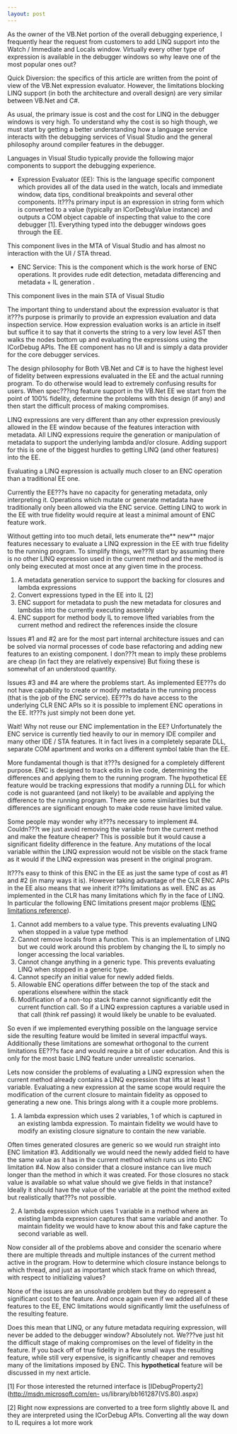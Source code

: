 ```yaml
---
layout: post
---
```

As the owner of the VB.Net portion of the overall debugging experience, I
frequently hear the request from customers to add LINQ support into the Watch
/ Immediate and Locals window.  Virtually every other type of expression is
available in the debugger windows so why leave one of the most popular ones
out?

Quick Diversion: the specifics of this article are written from the point of
view of the VB.Net expression evaluator.  However, the limitations blocking
LINQ support (in both the architecture and overall design) are very similar
between VB.Net and C#.

As usual, the primary issue is cost and the cost for LINQ in the debugger
windows is very high.  To understand why the cost is so high though, we must
start by getting a better understanding how a language service interacts with
the debugging services of Visual Studio and the general philosophy around
compiler features in the debugger.

Languages in Visual Studio typically provide the following major components to
support the debugging experience.

  * Expression Evaluator (EE): This is the language specific component which provides all of the data used in the watch, locals and immediate window, data tips, conditional breakpoints and several other components.  It???s primary input is an expression in string form which is converted to a value (typically an ICorDebugValue instance) and outputs a COM object capable of inspecting that value to the core debugger [1].   Everything typed into the debugger windows goes through the EE.

This component lives in the MTA of Visual Studio and has almost no interaction
with the UI / STA thread.

  * ENC Service: This is the component which is the work horse of ENC operations.  It provides rude edit detection, metadata differencing and metadata + IL generation   .

This component lives in the main STA of Visual Studio

The important thing to understand about the expression evaluator is that it???s
purpose is primarily to provide an expression evaluation and data inspection
service.  How expression evaluation works is an article in itself but suffice
it to say that it converts the string to a very low level AST then walks the
nodes bottom up and evaluating the expressions using the ICorDebug APIs.  The
EE component has no UI and is simply a data provider for the core debugger
services.  

The design philosophy for Both VB.Net and C# is to have the highest level of
fidelity between expressions evaluated in the EE and the actual running
program.  To do otherwise would lead to extremely confusing results for users.
When spec???ing feature support in the VB.Net EE we start from the point of 100%
fidelity, determine the problems with this design (if any) and then start the
difficult process of making compromises.

LINQ expressions are very different than any other expression previously
allowed in the EE window because of the features interaction with metadata.
All LINQ expressions require the generation or manipulation of metadata to
support the underlying lambda and/or closure.  Adding support for this is one
of the biggest hurdles to getting LINQ (and other features) into the EE.  

Evaluating a LINQ expression is actually much closer to an ENC operation than
a traditional EE one.

Currently the EE???s have no capacity for generating metadata, only interpreting
it.  Operations which mutate or generate metadata have traditionally only been
allowed via the ENC service.  Getting LINQ to work in the EE with true
fidelity would require at least a minimal amount of ENC feature work.

Without getting into too much detail, lets enumerate the** new** major
features necessary to evaluate a LINQ expression in the EE with true fidelity
to the running program.  To simplify things, we???ll start by assuming there is
no other LINQ expression used in the current method and the method is only
being executed at most once at any given time in the process.  

  1. A metadata generation service to support the backing for closures and lambda expressions 
  2. Convert expressions typed in the EE into IL [2] 
  3. ENC support for metadata to push the new metadata for closures and lambdas into the currently executing assembly 
  4. ENC support for method body IL to remove lifted variables from the current method and redirect the references inside the closure

Issues #1 and #2 are for the most part internal architecture issues and can be
solved via normal processes of code base refactoring and adding new features
to an existing component.   I don???t mean to imply these problems are cheap (in
fact they are relatively expensive)  But fixing these is somewhat of an
understood quantity.

Issues #3 and #4 are where the problems start.  As implemented EE???s do not
have capability to create or modify metadata in the running process (that is
the job of the ENC service).  EE???s do have access to the underlying CLR ENC
APIs so it is possible to implement ENC operations in the EE.  It???s just
simply not been done yet.

Wait!  Why not reuse our ENC implementation in the EE?  Unfortunately the ENC
service is currently tied heavily to our in memory IDE compiler and many other
IDE / STA features.  It in fact lives in a completely separate DLL, separate
COM apartment and works on a different symbol table than the EE.

More fundamental though is that it???s designed for a completely different
purpose.  ENC is designed to track edits in live code, determining the
differences and applying them to the running program.  The hypothetical EE
feature would be tracking expressions that modify a running DLL for which code
is not guaranteed (and not likely) to be available and applying the difference
to the running program.  There are some similarities but the differences are
significant enough to make code reuse have limited value.

Some people may wonder why it???s necessary to implement #4.  Couldn???t we just
avoid removing the variable from the current method and make the feature
cheaper?  This is possible but it would cause a significant fidelity
difference in the feature.  Any mutations of the local variable within the
LINQ expression would not be visible on the stack frame as it would if the
LINQ expression was present in the original program.

It???s easy to think of this ENC in the EE as just the same type of cost as #1
and #2 (in many ways it is).  However taking advantage of the CLR ENC APIs in
the EE also means that we inherit it???s limitations as well.  ENC as as
implemented in the CLR has many limitations which fly in the face of LINQ.  In
particular the following ENC limitations present major problems ([ENC
limitations
reference](http://blogs.msdn.com/jmstall/archive/2005/02/19/376666.aspx)).

  1. Cannot add members to a value type.  This prevents evaluating LINQ when stopped in a value type method 
  2. Cannot remove locals from a function.  This is an implementation of LINQ but we could work around this problem by changing the IL to simply no longer accessing the local variables. 
  3. Cannot change anything in a generic type.  This prevents evaluating LINQ when stopped in a generic type. 
  4. Cannot specify an initial value for newly added fields. 
  5. Allowable ENC operations differ between the top of the stack and operations elsewhere within the stack 
  6. Modification of a non-top stack frame cannot significantly edit the current function call.  So if a LINQ expression captures a variable used in that call (think ref passing) it would likely be unable to be evaluated.

So even if we implemented everything possible on the language service side the
resulting feature would be limited in several impactful ways.  Additionally
these limitations are somewhat orthogonal to the current limitations EE???s face
and would require a bit of user education.  And this is only for the most
basic LINQ feature under unrealistic scenarios.

Lets now consider the problems of evaluating a LINQ expression when the
current method already contains a LINQ expression that lifts at least 1
variable.  Evaluating a new expression at the same scope would require the
modification of the current closure to maintain fidelity as opposed to
generating a new one.  This brings along with it a couple more problems.

  1. A lambda expression which uses 2 variables, 1 of which is captured in an existing lambda expression.  To maintain fidelity we would have to modify an existing closure signature to contain the new variable. 



Often times generated closures are generic so we would run straight into ENC
limitation #3. Additionally we would need the newly added field to have the
same value as it has in the current method which runs us into ENC limitation
#4. Now also consider that a closure instance can live much longer than the
method in which it was created. For those closures no stack value is available
so what value should we give fields in that instance?  Ideally it should have
the value of the variable at the point the method exited but realistically
that???s not possible.



  2. A lambda expression which uses 1 variable in a method where an existing lambda expression captures that same variable and another.  To maintain fidelity we would have to know about this and fake capture the second variable as well.

Now consider all of the problems above and consider the scenario where there
are multiple threads and multiple instances of the current method active in
the program.  How to determine which closure instance belongs to which thread,
and just as important which stack frame on which thread, with respect to
initializing values?

None of the issues are an unsolvable problem but they do represent a
significant cost to the feature.  And once again even if we added all of these
features to the EE, ENC limitations would significantly limit the usefulness
of the resulting feature.

Does this mean that LINQ, or any future metadata requiring expression, will
never be added to the debugger window?  Absolutely not.  We???ve just hit the
difficult stage of making compromises on the level of fidelity in the feature.
If you back off of true fidelity in a few small ways the resulting feature,
while still very expensive, is significantly cheaper and removes many of the
limitations imposed by ENC.   This **hypothetical** feature will be discussed
in my next article.

[1] For those interested the returned interface is
[IDebugProperty2](http://msdn.microsoft.com/en-
us/library/bb161287\(VS.80\).aspx)

[2] Right now expressions are converted to a tree form slightly above IL and
they are interpreted using the ICorDebug APIs.  Converting all the way down to
IL requires a lot more work

